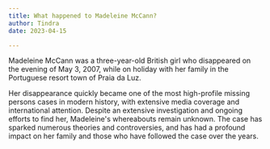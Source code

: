 ```yaml
---
title: What happened to Madeleine McCann?
author: Tindra
date: 2023-04-15

---
```


Madeleine McCann was a three-year-old British girl who disappeared on the evening of May 3, 2007, while on holiday with her family in the Portuguese resort town of Praia da Luz.
 <!--more-->
 Her disappearance quickly became one of the most high-profile missing persons cases in modern history, with extensive media coverage and international attention. Despite an extensive investigation and ongoing efforts to find her, Madeleine's whereabouts remain unknown. The case has sparked numerous theories and controversies, and has had a profound impact on her family and those who have followed the case over the years.